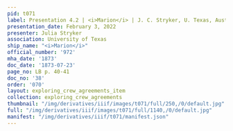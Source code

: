 ```yaml
---
pid: t071
label: Presentation 4.2 | <i>Marion</i> | J. C. Stryker, U. Texas, Austin | 38
presentation_date: February 3, 2022
presenter: Julia Stryker
association: University of Texas
ship_name: "<i>Marion</i>"
official_number: '972'
mha_date: '1873'
doc_date: '1873-07-23'
page_no: LB p. 40-41
doc_no: '38'
order: '070'
layout: exploring_crew_agreements_item
collection: exploring_crew_agreements
thumbnail: "/img/derivatives/iiif/images/t071/full/250,/0/default.jpg"
full: "/img/derivatives/iiif/images/t071/full/1140,/0/default.jpg"
manifest: "/img/derivatives/iiif/t071/manifest.json"
---
```

